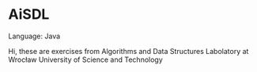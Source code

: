 # AiSDL
Language: Java

Hi, these are exercises from Algorithms and Data Structures Labolatory at Wrocław University of Science and Technology
